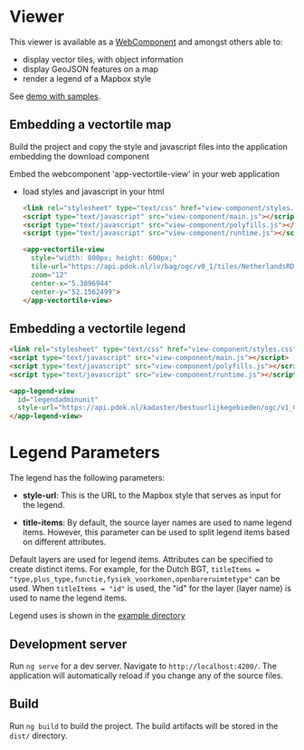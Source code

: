 # Viewer

This viewer is available as a [WebComponent](https://developer.mozilla.org/en-US/docs/Web/API/Web_components) and amongst others able to:

- display vector tiles, with object information
- display GeoJSON features on a map
- render a legend of a Mapbox style

See [demo with samples](https://pdok.github.io/gokoala/).

## Embedding a vectortile map

Build the project and copy the style and javascript files into the application embedding the download component

Embed the webcomponent 'app-vectortile-view' in your web application

- load styles and javascript in your html

  ```html
  <link rel="stylesheet" type="text/css" href="view-component/styles.css" />
  <script type="text/javascript" src="view-component/main.js"></script>
  <script type="text/javascript" src="view-component/polyfills.js"></script>
  <script type="text/javascript" src="view-component/runtime.js"></script>

  <app-vectortile-view
    style="width: 800px; height: 600px;"
    tile-url="https://api.pdok.nl/lv/bag/ogc/v0_1/tiles/NetherlandsRDNewQuad"
    zoom="12"
    center-x="5.3896944"
    center-y="52.1562499">
  </app-vectortile-view>
  ```

## Embedding a vectortile legend

```html
<link rel="stylesheet" type="text/css" href="view-component/styles.css" />
<script type="text/javascript" src="view-component/main.js"></script>
<script type="text/javascript" src="view-component/polyfills.js"></script>
<script type="text/javascript" src="view-component/runtime.js"></script>

<app-legend-view
  id="legendadminunit"
  style-url="https://api.pdok.nl/kadaster/bestuurlijkegebieden/ogc/v1_0/styles/bestuurlijkegebieden_standaardvisualisatie?f=json">
</app-legend-view>
```

# Legend Parameters

The legend has the following parameters:

- **style-url**: This is the URL to the Mapbox style that serves as input for the legend.

- **title-items**: By default, the source layer names are used to name legend items. However, this parameter can be used to split legend items based on different attributes.

Default layers are used for legend items. Attributes can be specified to create distinct items. For example, for the Dutch BGT, `titleItems = "type,plus_type,functie,fysiek_voorkomen,openbareruimtetype"` can be used. When `titleItems = "id"` is used, the "id" for the layer (layer name) is used to name the legend items.

Legend uses is shown in the [example directory](../examples/)

## Development server

Run `ng serve` for a dev server. Navigate to `http://localhost:4200/`. The application will automatically reload if you change any of the source files.

## Build

Run `ng build` to build the project. The build artifacts will be stored in the `dist/` directory.
